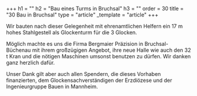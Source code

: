+++
h1 = ""
h2 = "Bau eines Turms in Bruchsal"
h3 = ""
order = 30
title = "30 Bau in Bruchsal"
type = "article"
_template = "article"
+++

Wir bauten nach dieser Gelegenheit mit ehrenamtlichen Helfern ein 17 m hohes Stahlgestell als Glockenturm für die 3 Glocken.

Möglich machte es uns die Firma Bergmaier Präzision in Bruchsal-Büchenau mit ihrem großzügigen Angebot, ihre neue Halle wie auch den 32 t Kran und die nötigen Maschinen umsonst benutzen zu dürfen. Wir danken ganz herzlich dafür.

Unser Dank gilt aber auch allen Spendern, die dieses Vorhaben finanzierten, dem Glockensachverständigen der Erzdiözese und der Ingenieurgruppe Bauen in Mannheim.
